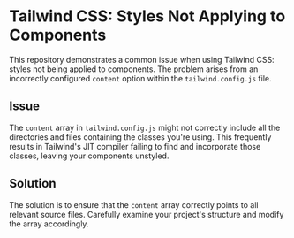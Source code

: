 # Tailwind CSS: Styles Not Applying to Components

This repository demonstrates a common issue when using Tailwind CSS: styles not being applied to components.  The problem arises from an incorrectly configured `content` option within the `tailwind.config.js` file.

## Issue

The `content` array in `tailwind.config.js` might not correctly include all the directories and files containing the classes you're using. This frequently results in Tailwind's JIT compiler failing to find and incorporate those classes, leaving your components unstyled.

## Solution

The solution is to ensure that the `content` array correctly points to all relevant source files.  Carefully examine your project's structure and modify the array accordingly.